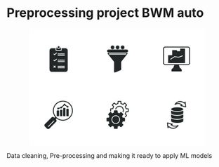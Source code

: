 # Preprocessing project BWM auto

<p align="center">
   <img align="center" width="400" src="https://raw.githubusercontent.com/Sergiochueco-94/BWM/main/preprocessing.jpg" />
</p>

Data cleaning, Pre-processing and making it ready to apply ML models
